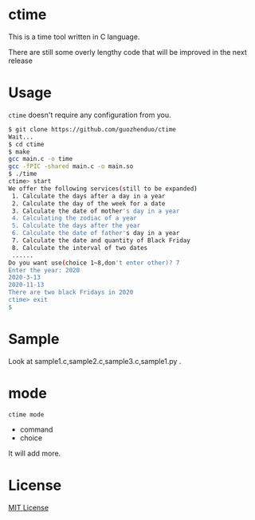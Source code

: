# ctime
This is a time tool written in C language.

There are still some overly lengthy code that will be improved in the next release

# Usage
`ctime` doesn't require any configuration from you.

```bash
$ git clone https://github.com/guozhenduo/ctime
Wait...
$ cd ctime
$ make
gcc main.c -o time
gcc -fPIC -shared main.c -o main.so
$ ./time
ctime> start
We offer the following services(still to be expanded)
 1. Calculate the days after a day in a year
 2. Calculate the day of the week for a date
 3. Calculate the date of mother's day in a year
 4. Calculating the zodiac of a year
 5. Calculate the days after the year
 6. Calculate the date of father's day in a year
 7. Calculate the date and quantity of Black Friday
 8. Calculate the interval of two dates
 ......
Do you want use(choice 1~8,don't enter other)? 7
Enter the year: 2020
2020-3-13
2020-11-13
There are two black Fridays in 2020
ctime> exit
$ 
```

# Sample
Look at sample1.c,sample2.c,sample3.c,sample1.py .

# mode
`ctime mode`
 - command
 - choice

It will add more.

# License 
[MIT License](https://github.com/guozhenduo/ctime/blob/master/LICENSE)
